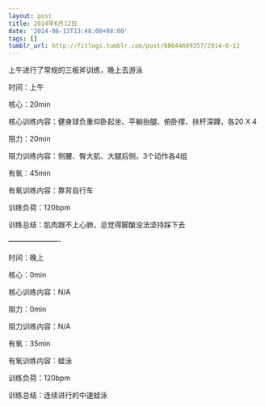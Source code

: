 ```yaml
---
layout: post
title: 2014年6月12日
date: '2014-06-13T13:48:00+08:00'
tags: []
tumblr_url: http://fitlogs.tumblr.com/post/88644609357/2014-6-12
---
```

上午进行了常规的三板斧训练，晚上去游泳

时间：上午

核心：20min

核心训练内容：健身球负重仰卧起坐、平躺抬腿、俯卧撑、扶杆深蹲，各20 X 4

阻力：20min

阻力训练内容：侧腰、臀大肌、大腿后侧，3个动作各4组

有氧：45min

有氧训练内容：靠背自行车

训练负荷：120bpm

训练总结：肌肉跟不上心肺，总觉得脚酸没法坚持踩下去

———————-

时间：晚上

核心：0min

核心训练内容：N/A

阻力：0min

阻力训练内容：N/A

有氧：35min

有氧训练内容：蛙泳

训练负荷：120bpm

训练总结：连续进行的中速蛙泳
